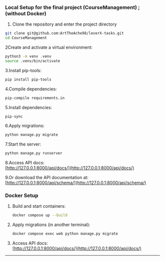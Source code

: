 ### Local Setup for the final project (CourseManagement) ; (without Docker)

1. Clone the repository and enter the project directory

```bash
git clone git@github.com:ArtTheAche98/leverX-tasks.git
cd CourseManagement
```

2Create and activate a virtual environment:
   ```bash
   python3 -m venv .venv
   source .venv/bin/activate
   ```
3.Install pip-tools:
   ```bash
   pip install pip-tools
   ```
4.Compile dependencies:
   ```bash
   pip-compile requirements.in
   ```
5.Install dependencies:
   ```bash
   pip-sync
   ```
6.Apply migrations:
   ```bash
   python manage.py migrate
   ```
7.Start the server:
   ```bash
   python manage.py runserver
   ```
8.Access API docs:  
   [http://127.0.0.1:8000/api/docs/](http://127.0.0.1:8000/api/docs/)

9.Or download the API documentation at:
   [http://127.0.0.1:8000/api/schema/](http://127.0.0.1:8000/api/schema/)

### Docker Setup

1. Build and start containers:
   ```bash
   docker compose up --build
   ```
2. Apply migrations (in another terminal):
   ```bash
   docker compose exec web python manage.py migrate
   ```
3. Access API docs:  
   [http://127.0.0.1:8000/api/docs/](http://127.0.0.1:8000/api/docs/)

---
